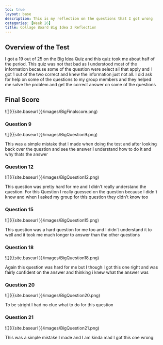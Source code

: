 ```yaml
---
toc: true
layout: base
description: This is my reflection on the questions that I got wrong
categories: [Week 26]
title: Collage Board Big Idea 2 Reflection
---
```


## Overview of the Test

I got a 19 out of 25 on the Big Idea Quiz and this quiz took me about half of the period. This quiz was not that bad as I understood most of the information because some of the question were select all that apply and I got 1 out of the two correct and knew the information just not all. I did ask for help on some of the questions to my group members and they helped me solve the problem and get the correct answer on some of the questions

## Final Score

![]({{site.baseurl }}/images/BigFinalscore.png)


### Question 9

![]({{site.baseurl }}/images/BigQuestion9.png)

This was a simple mistake that I made when doing the test and after looking back over the question and see the answer I understand how to do it and why thats the answer

### Question 12

![]({{site.baseurl }}/images/BigQuestion12.png)

This question was pretty hard for me and I didn't really understand the question. For this Question I really guessed on the question because I didn't know and when I asked my group for this question they didn't know too

### Question 15

![]({{site.baseurl }}/images/BigQuestion15.png)

This question was a hard question for me too and I didn't understand it to well and it took me much longer to answer than the other questions

### Question 18

![]({{site.baseurl }}/images/BigQuestion18.png)

Again this question was hard for me but I though I got this one right and was fairly confident on the answer and thinking i knew what the answer was

### Question 20

![]({{site.baseurl }}/images/BigQuestion20.png)

To be stright I had no clue what to do for this question

### Question 21

![]({{site.baseurl }}/images/BigQuestion21.png)

This was a simple mistake I made and I am kinda mad I got this one wrong
